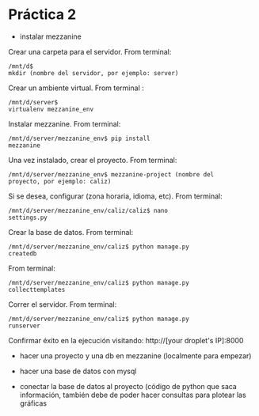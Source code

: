 # Práctica 2

* instalar mezzanine

Crear una carpeta para el servidor.
From terminal: <pre><code>/mnt/d$ mkdir (nombre del servidor, por ejemplo: server)</code></pre> 

Crear un ambiente virtual.
From terminal : <pre><code>/mnt/d/server$ virtualenv mezzanine_env</code></pre>

Instalar mezzanine.
From terminal: <pre><code>/mnt/d/server/mezzanine_env$ pip install mezzanine</code></pre>

Una vez instalado, crear el proyecto.
From terminal: <pre><code>/mnt/d/server/mezzanine_env$ mezzanine-project (nombre del proyecto, por ejemplo: caliz)</code></pre>

Si se desea, configurar (zona horaria, idioma, etc).
From terminal: <pre><code>/mnt/d/server/mezzanine_env/caliz/caliz$ nano settings.py</code></pre>

Crear la base de datos.
From terminal: <pre><code>/mnt/d/server/mezzanine_env/caliz$ python manage.py createdb</code></pre>
From terminal: <pre><code>/mnt/d/server/mezzanine_env/caliz$ python manage.py collecttemplates</code></pre>

Correr el servidor.
From terminal: <pre><code>/mnt/d/server/mezzanine_env/caliz$ python manage.py runserver</code></pre>

Confirmar éxito en la ejecución visitando: http://[your droplet's IP]:8000


* hacer una proyecto y una db en mezzanine (localmente para empezar)

* hacer una base de datos con mysql
* conectar la base de datos al proyecto (código de python que saca información, también debe de poder hacer consultas para plotear las gráficas
